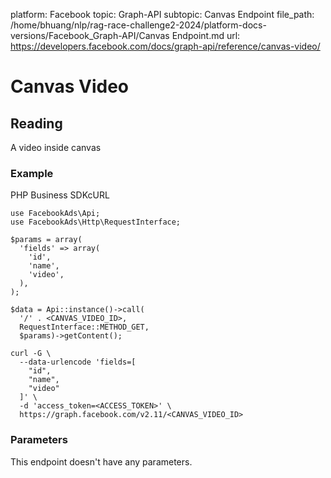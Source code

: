 platform: Facebook
topic: Graph-API
subtopic: Canvas Endpoint
file_path: /home/bhuang/nlp/rag-race-challenge2-2024/platform-docs-versions/Facebook_Graph-API/Canvas Endpoint.md
url: https://developers.facebook.com/docs/graph-api/reference/canvas-video/

# Canvas Video

## Reading

A video inside canvas

### Example

PHP Business SDKcURL

    use FacebookAds\Api;
    use FacebookAds\Http\RequestInterface;
    
    $params = array(
      'fields' => array(
        'id',
        'name',
        'video',
      ),
    );
    
    $data = Api::instance()->call(
      '/' . <CANVAS_VIDEO_ID>,
      RequestInterface::METHOD_GET,
      $params)->getContent();

    curl -G \
      --data-urlencode 'fields=[ 
        "id", 
        "name", 
        "video" 
      ]' \
      -d 'access_token=<ACCESS_TOKEN>' \
      https://graph.facebook.com/v2.11/<CANVAS_VIDEO_ID>

### Parameters

This endpoint doesn't have any parameters.